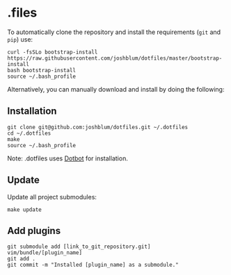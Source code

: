 .files
========

To automatically clone the repository and install the requirements (`git` and `pip`) use:

    curl -fsSLo bootstrap-install https://raw.githubusercontent.com/joshblum/dotfiles/master/bootstrap-install
    bash bootstrap-install
    source ~/.bash_profile

Alternatively, you can manually download and install by doing the following:

Installation
--------

    git clone git@github.com:joshblum/dotfiles.git ~/.dotfiles
    cd ~/.dotfiles
    make
    source ~/.bash_profile


Note: .dotfiles uses [Dotbot](https://github.com/anishathalye/dotbot) for installation.

Update
--------
Update all project submodules:

    make update

Add plugins
--------

    git submodule add [link_to_git_repository.git] vim/bundle/[plugin_name]
    git add .
    git commit -m "Installed [plugin_name] as a submodule."
